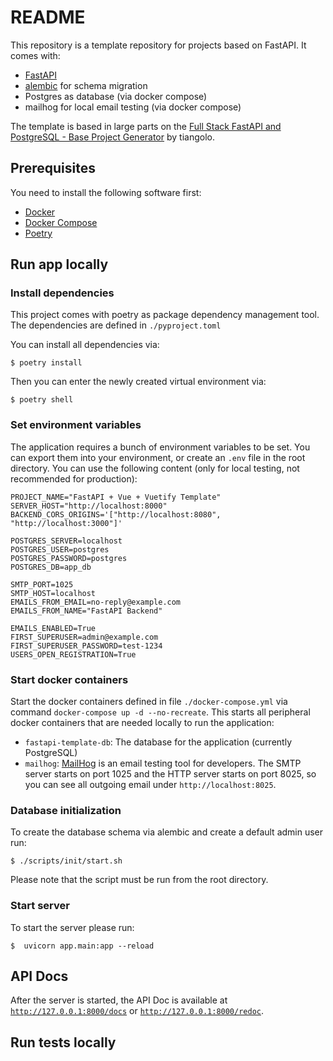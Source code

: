 # README

This repository is a template repository for projects based on FastAPI. It comes with:

* [FastAPI](https://fastapi.tiangolo.com/)
* [alembic](https://alembic.sqlalchemy.org/en/latest/) for schema migration
* Postgres as database (via docker compose)
* mailhog for local email testing (via docker compose)

The template is based in large parts on the [Full Stack FastAPI and PostgreSQL - Base Project Generator](https://github.com/tiangolo/full-stack-fastapi-postgresql) by tiangolo.

## Prerequisites

You need to install the following software first:

* [Docker](https://www.docker.com/)
* [Docker Compose](https://docs.docker.com/compose/install/)
* [Poetry](https://python-poetry.org/)

## Run app locally

### Install dependencies

This project comes with poetry as package dependency management tool. The dependencies are defined in `./pyproject.toml`

You can install all dependencies via:

```shell
$ poetry install
```

Then you can enter the newly created virtual environment via:

```shell
$ poetry shell
```

### Set environment variables

The application requires a bunch of environment variables to be set. You can export them into your environment, or create an `.env` file in the root directory. You can use the following content (only for local testing, not recommended for production):

```dotenv
PROJECT_NAME="FastAPI + Vue + Vuetify Template"
SERVER_HOST="http://localhost:8000"
BACKEND_CORS_ORIGINS='["http://localhost:8080", "http://localhost:3000"]'

POSTGRES_SERVER=localhost
POSTGRES_USER=postgres
POSTGRES_PASSWORD=postgres
POSTGRES_DB=app_db

SMTP_PORT=1025
SMTP_HOST=localhost
EMAILS_FROM_EMAIL=no-reply@example.com
EMAILS_FROM_NAME="FastAPI Backend"

EMAILS_ENABLED=True
FIRST_SUPERUSER=admin@example.com
FIRST_SUPERUSER_PASSWORD=test-1234
USERS_OPEN_REGISTRATION=True
```

### Start docker containers

Start the docker containers defined in file `./docker-compose.yml` via command `docker-compose up -d --no-recreate`. This starts all peripheral docker containers that are needed locally to run the application:

* `fastapi-template-db`: The database for the application (currently PostgreSQL)
* `mailhog`: [MailHog](https://github.com/mailhog/MailHog) is an email testing tool for developers. The SMTP server starts on port 1025 and the HTTP server starts on port 8025, so you can see all outgoing email under `http://localhost:8025`.

### Database initialization

To create the database schema via alembic and create a default admin user run:

```shell
$ ./scripts/init/start.sh
```

Please note that the script must be run from the root directory.

### Start server

To start the server please run:

```shell
$  uvicorn app.main:app --reload
```

## API Docs

After the server is started, the API Doc is available at [`http://127.0.0.1:8000/docs`](http://127.0.0.1:8000/docs) or [`http://127.0.0.1:8000/redoc`](http://127.0.0.1:8000/redoc).

## Run tests locally
